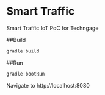 # Smart Traffic
Smart Traffic IoT PoC for Techngage

##Build
```bash
gradle build
```

##Run
```bash
gradle bootRun
```
Navigate to http://localhost:8080
